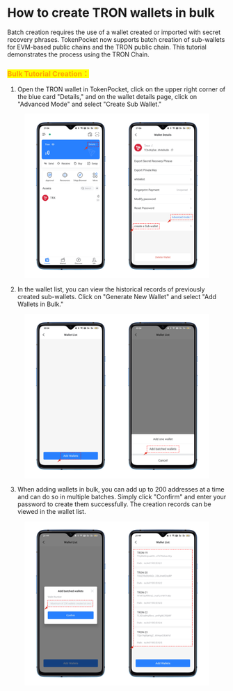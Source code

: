 # How to create TRON wallets in bulk

Batch creation requires the use of a wallet created or imported with secret recovery phrases. TokenPocket now supports batch creation of sub-wallets for EVM-based public chains and the TRON public chain. This tutorial demonstrates the process using the TRON Chain.

### <mark style="color:orange;">Bulk Tutorial Creation：</mark>

1. Open the TRON wallet in TokenPocket, click on the upper right corner of the blue card "Details," and on the wallet details page, click on "Advanced Mode" and select "Create Sub Wallet."

<figure><img src="../../.gitbook/assets/1 (3).png" alt=""><figcaption></figcaption></figure>

2. In the wallet list, you can view the historical records of previously created sub-wallets. Click on "Generate New Wallet" and select "Add Wallets in Bulk."

<figure><img src="../../.gitbook/assets/2.png" alt=""><figcaption></figcaption></figure>

3. When adding wallets in bulk, you can add up to 200 addresses at a time and can do so in multiple batches. Simply click "Confirm" and enter your password to create them successfully. The creation records can be viewed in the wallet list.

<figure><img src="../../.gitbook/assets/3 (3).png" alt=""><figcaption></figcaption></figure>
